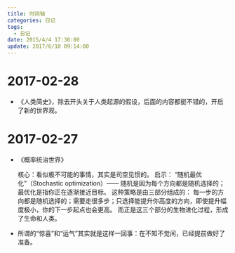```yaml
---
title: 时间轴
categories: 日记
tags: 
  - 日记
date: 2015/4/4 17:30:00
update: 2017/6/10 09:14:00
---
```




# 2017-02-28

* 《人类简史》，除去开头关于人类起源的假设，后面的内容都挺不错的，开启了新的世界观。


# 2017-02-27

* 《概率统治世界》

	> 
	核心：看似极不可能的事情，其实是司空见惯的。
	启示：
	“随机最优化”（Stochastic optimization）—— 随机是因为每个方向都是随机选择的；最优化是指你正在逐渐接近目标。
	这种策略是由三部分组成的：
	每一步的方向都是随机选择的；需要走很多步；只选择能提升你高度的方向，即使提升幅度极小，你的下一步起点也会更高。
	而正是这三个部分的生物进化过程，形成了生命和人类。

* 所谓的“惊喜”和“运气”其实就是这样一回事：在不知不觉间，已经提前做好了准备。
